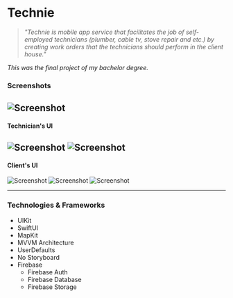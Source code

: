 # Technie

> *"Technie is mobile app service that facilitates the job of 
> self-employed technicians (plumber, cable tv, stove repair and etc.) 
> by creating work orders that the technicians
> should perform in the client house."*

*This was the final project of my bachelor degree.*

### Screenshots
![Screenshot](https://res.cloudinary.com/valtermachado/image/upload/v1626248209/GitHub%20ReadMe%20Pics/welcome_screen_bytixv.png)
---
#### Technician's UI
![Screenshot](https://res.cloudinary.com/valtermachado/image/upload/v1626248208/GitHub%20ReadMe%20Pics/technician1_fmwgch.png)
![Screenshot](https://res.cloudinary.com/valtermachado/image/upload/v1626248204/GitHub%20ReadMe%20Pics/techncian2.1_begake.png)
---
#### Client's UI
![Screenshot](https://res.cloudinary.com/valtermachado/image/upload/v1626248209/GitHub%20ReadMe%20Pics/client1_thtdtn.png)
![Screenshot](https://res.cloudinary.com/valtermachado/image/upload/v1626248212/GitHub%20ReadMe%20Pics/client2_esixkw.png)
![Screenshot](https://res.cloudinary.com/valtermachado/image/upload/v1626248212/GitHub%20ReadMe%20Pics/client3_rl2xte.png)

---

### Technologies & Frameworks
* UIKit
* SwiftUI
* MapKit
* MVVM Architecture
* UserDefaults
* No Storyboard
* Firebase
    * Firebase Auth 
    * Firebase Database
    * Firebase Storage

